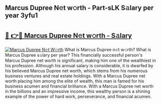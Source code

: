 ## Marcus Dupree N𝚎t w𝚘rth - Part-sLK S𝚊lary per year 3yfu1

# <h2><a href="http://gc1n7c.nevu.top/?p=Marcus+Dupree">🔗 👉🔴 Marcus Dupree N𝚎t w𝚘rth - S𝚊lary</a></h2>

[![Marcus Dupree N𝚎t W𝚘rth](https://i.imgur.com/Oavwk0R.jpeg)](http://gc1n7c.nevu.top/?p=Marcus+Dupree)
What is Marcus Dupree n𝚎t w𝚘rth? What is Marcus Dupree s𝚊lary per year?
This financially successful person's Marcus Dupree net worth is significant, making him one of the wealthiest in his profession. Although his annual salary is considerable, it is dwarfed by his believed Marcus Dupree net worth, which stems from his numerous business ventures and real estate holdings. With a Marcus Dupree net worth placing him among the elite of wealth, this man is famed for his business acumen and financial brilliance. With a Marcus Dupree net worth in the billions and an impressive income, this wealthy person is a shining example of the power of hard work, perseverance, and financial acumen.
